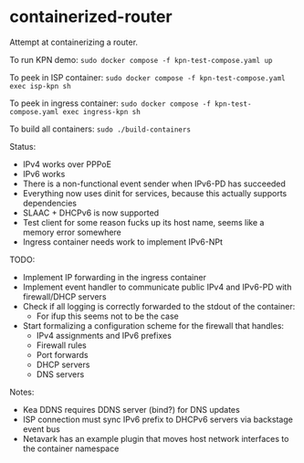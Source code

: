 # containerized-router

Attempt at containerizing a router.

To run KPN demo: `sudo docker compose -f kpn-test-compose.yaml up`

To peek in ISP container: `sudo docker compose -f kpn-test-compose.yaml exec isp-kpn sh`

To peek in ingress container: `sudo docker compose -f kpn-test-compose.yaml exec ingress-kpn sh`

To build all containers: `sudo ./build-containers`

Status:
- IPv4 works over PPPoE
- IPv6 works
- There is a non-functional event sender when IPv6-PD has succeeded
- Everything now uses dinit for services, because this actually supports dependencies
- SLAAC + DHCPv6 is now supported
- Test client for some reason fucks up its host name, seems like a memory error somewhere
- Ingress container needs work to implement IPv6-NPt

TODO:
  - Implement IP forwarding in the ingress container
  - Implement event handler to communicate public IPv4 and IPv6-PD with firewall/DHCP servers
  - Check if all logging is correctly forwarded to the stdout of the container:
    - For ifup this seems not to be the case
  - Start formalizing a configuration scheme for the firewall that handles:
    - IPv4 assignments and IPv6 prefixes
    - Firewall rules
    - Port forwards
    - DHCP servers
    - DNS servers

Notes:
- Kea DDNS requires DDNS server (bind?) for DNS updates
- ISP connection must sync IPv6 prefix to DHCPv6 servers via backstage event bus
- Netavark has an example plugin that moves host network interfaces to the container namespace

